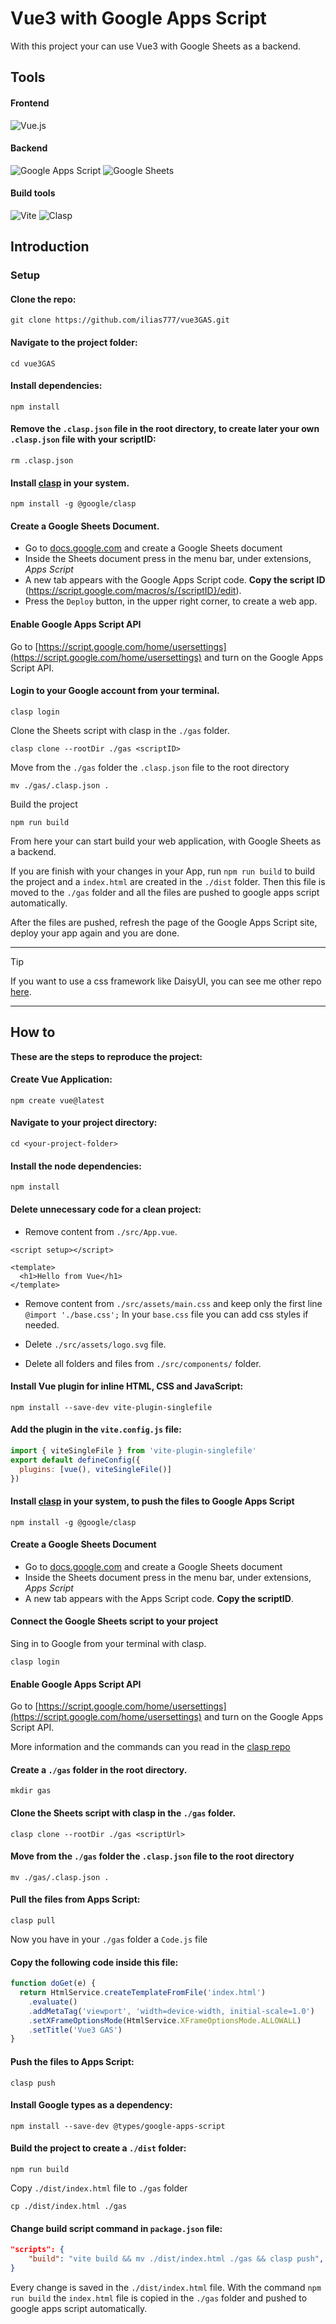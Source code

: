# Vue3 with Google Apps Script

With this project your can use Vue3 with Google Sheets as a backend.

## Tools

#### Frontend

![Vue.js](https://img.shields.io/badge/vuejs-%2335495e.svg?style=for-the-badge&logo=vuedotjs&logoColor=%234FC08D)

#### Backend

![Google Apps Script](https://img.shields.io/badge/Google_Apps_Script-blue?style=for-the-badge&logo=google%20apps%20script&logoColor=white)
![Google Sheets](https://img.shields.io/badge/Google_Sheets-darkgreen?style=for-the-badge&logo=google%20sheets&logoColor=white)

#### Build tools

![Vite](https://img.shields.io/badge/vite-%23646CFF.svg?style=for-the-badge&logo=vite&logoColor=white)
![Clasp](https://img.shields.io/badge/CLASP-darkblue?style=for-the-badge&logo=google&logoColor=white)

## Introduction

### Setup

#### Clone the repo:

```shell
git clone https://github.com/ilias777/vue3GAS.git
```

#### Navigate to the project folder:

```shell
cd vue3GAS
```

#### Install dependencies:

```shell
npm install
```

#### Remove the `.clasp.json` file in the root directory, to create later your own `.clasp.json` file with your scriptID:

```shell
rm .clasp.json
```

#### Install [clasp](https://github.com/google/clasp) in your system.

```shell
npm install -g @google/clasp
```

#### Create a Google Sheets Document.

- Go to [docs.google.com](https://docs.google.com/) and create a Google Sheets document
- Inside the Sheets document press in the menu bar, under extensions, _Apps Script_
- A new tab appears with the Google Apps Script code. **Copy the script ID** (https://script.google.com/macros/s/{scriptID}/edit).
- Press the `Deploy` button, in the upper right corner, to create a web app.

#### Enable Google Apps Script API

Go to [https://script.google.com/home/usersettings](https://script.google.com/home/usersettings)
and turn on the Google Apps Script API.

#### Login to your Google account from your terminal.

```shell
clasp login
```

Clone the Sheets script with clasp in the `./gas` folder.

```shell
clasp clone --rootDir ./gas <scriptID>
```

Move from the `./gas` folder the `.clasp.json` file to the root directory

```shell
mv ./gas/.clasp.json .
```

Build the project

```shell
npm run build
```

From here your can start build your web application, with Google Sheets as a backend.

If you are finish with your changes in your App, run `npm run build` to build the project and
a `index.html` are created in the `./dist` folder. Then this file is moved to the `./gas` folder
and all the files are pushed to google apps script automatically.

After the files are pushed, refresh the page of the Google Apps Script site, deploy your app again and you are done.

<hr>

> [!TIP]
> If you want to use a css framework like DaisyUI, you can see me other repo [here](https://github.com/ilias777/Vue3GASDaisyUI).

<hr>

## How to

**These are the steps to reproduce the project:**

#### Create Vue Application:

```shell
npm create vue@latest
```

#### Navigate to your project directory:

```shell
cd <your-project-folder>
```

#### Install the node dependencies:

```shell
npm install
```

#### Delete unnecessary code for a clean project:

- Remove content from `./src/App.vue`.

```vue
<script setup></script>

<template>
  <h1>Hello from Vue</h1>
</template>
```

- Remove content from `./src/assets/main.css` and keep only the first line `@import './base.css';` In your `base.css` file you can add css styles if needed.

- Delete `./src/assets/logo.svg` file.

- Delete all folders and files from `./src/components/` folder.

#### Install Vue plugin for inline HTML, CSS and JavaScript:

```shell
npm install --save-dev vite-plugin-singlefile
```

#### Add the plugin in the `vite.config.js` file:

```javascript
import { viteSingleFile } from 'vite-plugin-singlefile'
export default defineConfig({
  plugins: [vue(), viteSingleFile()]
})
```

#### Install [clasp](https://github.com/google/clasp) in your system, to push the files to Google Apps Script

```shell
npm install -g @google/clasp
```

#### Create a Google Sheets Document

- Go to [docs.google.com](https://docs.google.com/) and create a Google Sheets document
- Inside the Sheets document press in the menu bar, under extensions, _Apps Script_
- A new tab appears with the Apps Script code. **Copy the scriptID**.

#### Connect the Google Sheets script to your project

Sing in to Google from your terminal with clasp.

```shell
clasp login
```

#### Enable Google Apps Script API

Go to [https://script.google.com/home/usersettings](https://script.google.com/home/usersettings)
and turn on the Google Apps Script API.

More information and the commands can you read in the [clasp repo](https://github.com/google/clasp)

#### Create a `./gas` folder in the root directory.

```shell
mkdir gas
```

#### Clone the Sheets script with clasp in the `./gas` folder.

```shell
clasp clone --rootDir ./gas <scriptUrl>
```

#### Move from the `./gas` folder the `.clasp.json` file to the root directory

```shell
mv ./gas/.clasp.json .
```

#### Pull the files from Apps Script:

```
clasp pull
```

Now you have in your `./gas` folder a `Code.js` file

#### Copy the following code inside this file:

```javascript
function doGet(e) {
  return HtmlService.createTemplateFromFile('index.html')
    .evaluate()
    .addMetaTag('viewport', 'width=device-width, initial-scale=1.0')
    .setXFrameOptionsMode(HtmlService.XFrameOptionsMode.ALLOWALL)
    .setTitle('Vue3 GAS')
}
```

#### Push the files to Apps Script:

```shell
clasp push
```

#### Install Google types as a dependency:

```shell
npm install --save-dev @types/google-apps-script
```

#### Build the project to create a `./dist` folder:

```shell
npm run build
```

Copy `./dist/index.html` file to `./gas` folder

```shell
cp ./dist/index.html ./gas
```

#### Change build script command in `package.json` file:

```json
"scripts": {
    "build": "vite build && mv ./dist/index.html ./gas && clasp push",
}
```

Every change is saved in the `./dist/index.html` file. With the command `npm run build` the `index.html` file is copied in the `./gas`
folder and pushed to google apps script automatically.
